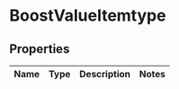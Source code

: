 
# BoostValueItemtype

## Properties
Name | Type | Description | Notes
------------ | ------------- | ------------- | -------------



